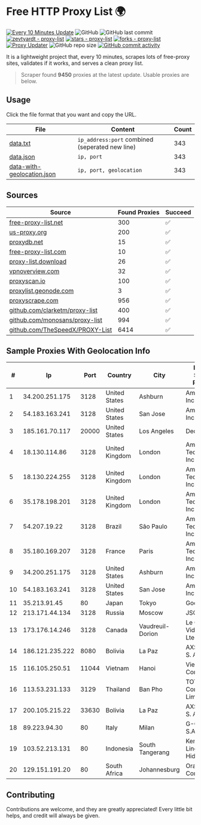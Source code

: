 
# Free HTTP Proxy List 🌍

[![Every 10 Minutes Update](https://github.com/mertguvencli/http-proxy-list/actions/workflows/main.yml/badge.svg?branch=main)](https://github.com/mertguvencli/http-proxy-list/actions/workflows/main.yml)
![GitHub](https://img.shields.io/github/license/mertguvencli/http-proxy-list)
![GitHub last commit](https://img.shields.io/github/last-commit/mertguvencli/http-proxy-list)
[![zevtyardt - proxy-list](https://img.shields.io/static/v1?label=zevtyardt&message=proxy-list&color=blue&logo=github)](https://github.com/zevtyardt/proxy-list "Go to GitHub repo")
[![stars - proxy-list](https://img.shields.io/github/stars/zevtyardt/proxy-list?style=social)](https://github.com/zevtyardt/proxy-list)
[![forks - proxy-list](https://img.shields.io/github/forks/zevtyardt/proxy-list?style=social)](https://github.com/zevtyardt/proxy-list)
[![Proxy Updater](https://github.com/zevtyardt/proxy-list/workflows/Proxy%20Updater/badge.svg)](https://github.com/zevtyardt/proxy-list/actions?query=workflow:"Proxy+Updater")
![GitHub repo size](https://img.shields.io/github/repo-size/zevtyardt/proxy-list)
[![GitHub commit activity](https://img.shields.io/github/commit-activity/m/zevtyardt/proxy-list?logo=commits)](https://github.com/zevtyardt/proxy-list/commits/main)

It is a lightweight project that, every 10 minutes, scrapes lots of free-proxy sites, validates if it works, and serves a clean proxy list.

> Scraper found **9450** proxies at the latest update. Usable proxies are below.

## Usage

Click the file format that you want and copy the URL.

|File|Content|Count|
|----|-------|-----|
|[data.txt](https://raw.githubusercontent.com/mertguvencli/http-proxy-list/main/proxy-list/data.txt)|`ip_address:port` combined (seperated new line)|343|
|[data.json](https://raw.githubusercontent.com/mertguvencli/http-proxy-list/main/proxy-list/data.json)|`ip, port`|343|
|[data-with-geolocation.json](https://raw.githubusercontent.com/mertguvencli/http-proxy-list/main/proxy-list/data-with-geolocation.json)|`ip, port, geolocation`|343|

## Sources

|Source|Found Proxies|Succeed|
|------|-------------|-------|
|[free-proxy-list.net](https://free-proxy-list.net)|300|✅|
|[us-proxy.org](https://www.us-proxy.org)|200|✅|
|[proxydb.net](http://proxydb.net)|15|✅|
|[free-proxy-list.com](https://free-proxy-list.com/?page=&port=&type%5B%5D=http&type%5B%5D=https&up_time=0&search=Search)|10|✅|
|[proxy-list.download](https://www.proxy-list.download/HTTP)|26|✅|
|[vpnoverview.com](https://vpnoverview.com/privacy/anonymous-browsing/free-proxy-servers)|32|✅|
|[proxyscan.io](https://www.proxyscan.io)|100|✅|
|[proxylist.geonode.com](https://proxylist.geonode.com/api/proxy-list?limit=300&page=1&sort_by=lastChecked&sort_type=desc&protocols=http,https)|3|✅|
|[proxyscrape.com](https://api.proxyscrape.com/v2/?request=displayproxies&protocol=http&timeout=10000&country=all&ssl=all&anonymity=all)|956|✅|
|[github.com/clarketm/proxy-list](https://raw.githubusercontent.com/clarketm/proxy-list/master/proxy-list-raw.txt)|400|✅|
|[github.com/monosans/proxy-list](https://raw.githubusercontent.com/monosans/proxy-list/main/proxies/http.txt)|994|✅|
|[github.com/TheSpeedX/PROXY-List](https://raw.githubusercontent.com/TheSpeedX/PROXY-List/master/http.txt)|6414|✅|


## Sample Proxies With Geolocation Info

|#|Ip|Port|Country|City|Internet Service Provider|
|-|--|----|-------|----|-------------------------|
|1|34.200.251.175|3128|United States|Ashburn|Amazon.com, Inc.|
|2|54.183.163.241|3128|United States|San Jose|Amazon.com, Inc.|
|3|185.161.70.117|20000|United States|Los Angeles|DediPath|
|4|18.130.114.86|3128|United Kingdom|London|Amazon Technologies Inc.|
|5|18.130.224.255|3128|United Kingdom|London|Amazon Technologies Inc.|
|6|35.178.198.201|3128|United Kingdom|London|Amazon Technologies Inc.|
|7|54.207.19.22|3128|Brazil|São Paulo|Amazon Technologies Inc.|
|8|35.180.169.207|3128|France|Paris|Amazon Technologies Inc.|
|9|34.200.251.175|3128|United States|Ashburn|Amazon.com, Inc.|
|10|54.183.163.241|3128|United States|San Jose|Amazon.com, Inc.|
|11|35.213.91.45|80|Japan|Tokyo|Google LLC|
|12|213.171.44.134|3128|Russia|Moscow|JSC Comcor|
|13|173.176.14.246|3128|Canada|Vaudreuil-Dorion|Le Groupe Videotron Ltee|
|14|186.121.235.222|8080|Bolivia|La Paz|AXS Bolivia S. A.|
|15|116.105.250.51|11044|Vietnam|Hanoi|Viettel Corporation|
|16|113.53.231.133|3129|Thailand|Ban Pho|TOT Public Company Limited|
|17|200.105.215.22|33630|Bolivia|La Paz|AXS Bolivia S. A.|
|18|89.223.94.30|80|Italy|Milan|G-Core Labs S.A.|
|19|103.52.213.131|80|Indonesia|South Tangerang|Kementerian Lingkungan Hidup|
|20|129.151.191.20|80|South Africa|Johannesburg|Oracle Corporation|



## Contributing

Contributions are welcome, and they are greatly appreciated! Every
little bit helps, and credit will always be given.

